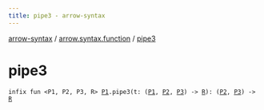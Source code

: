 ```yaml
---
title: pipe3 - arrow-syntax
---
```


[arrow-syntax](../index.html) / [arrow.syntax.function](index.html) / [pipe3](./pipe3.html)

# pipe3

`infix fun <P1, P2, P3, R> `[`P1`](pipe3.html#P1)`.pipe3(t: (`[`P1`](pipe3.html#P1)`, `[`P2`](pipe3.html#P2)`, `[`P3`](pipe3.html#P3)`) -> `[`R`](pipe3.html#R)`): (`[`P2`](pipe3.html#P2)`, `[`P3`](pipe3.html#P3)`) -> `[`R`](pipe3.html#R)